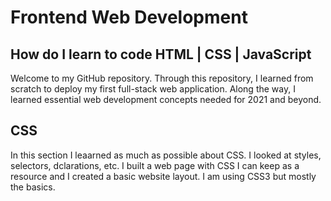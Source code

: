 # Frontend Web Development
## How do I learn to code HTML | CSS | JavaScript

Welcome to my GitHub repository. Through this repository, I learned from scratch to deploy my first full-stack web application. Along the way, I learned essential web development concepts needed for 2021 and beyond.

## CSS

In this section I leaarned as much as possible about CSS. I looked at styles, selectors, dclarations, etc. I built a web page with CSS I can keep as a resource and I created a basic website layout. I am using CSS3 but mostly the basics. 
